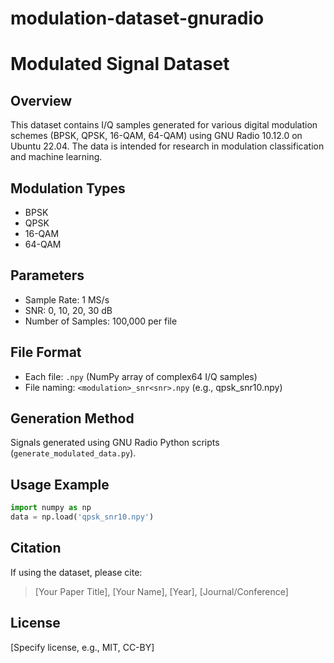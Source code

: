 # modulation-dataset-gnuradio
# Modulated Signal Dataset

## Overview
This dataset contains I/Q samples generated for various digital modulation schemes (BPSK, QPSK, 16-QAM, 64-QAM) using GNU Radio 10.12.0 on Ubuntu 22.04. The data is intended for research in modulation classification and machine learning.

## Modulation Types
- BPSK
- QPSK
- 16-QAM
- 64-QAM

## Parameters
- Sample Rate: 1 MS/s
- SNR: 0, 10, 20, 30 dB
- Number of Samples: 100,000 per file

## File Format
- Each file: `.npy` (NumPy array of complex64 I/Q samples)
- File naming: `<modulation>_snr<snr>.npy` (e.g., qpsk_snr10.npy)

## Generation Method
Signals generated using GNU Radio Python scripts (`generate_modulated_data.py`).

## Usage Example
```python
import numpy as np
data = np.load('qpsk_snr10.npy')
```

## Citation
If using the dataset, please cite:
> [Your Paper Title], [Your Name], [Year], [Journal/Conference]

## License
[Specify license, e.g., MIT, CC-BY]
